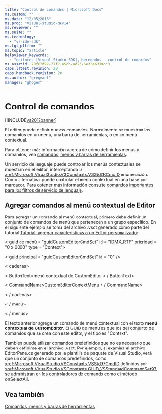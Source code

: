 ```yaml
---
title: "Control de comandos | Microsoft Docs"
ms.custom: ""
ms.date: "12/05/2016"
ms.prod: "visual-studio-dev14"
ms.reviewer: ""
ms.suite: ""
ms.technology: 
  - "vs-ide-sdk"
ms.tgt_pltfrm: ""
ms.topic: "article"
helpviewer_keywords: 
  - "editores [Visual Studio SDK], heredados - control de comandos"
ms.assetid: 78f67d92-77f7-45cb-ad75-6e3346379cc3
caps.latest.revision: 20
caps.handback.revision: 20
ms.author: "gregvanl"
manager: "ghogen"
---
```

# Control de comandos
[!INCLUDE[vs2017banner](../code-quality/includes/vs2017banner.md)]

El editor puede definir nuevos comandos. Normalmente se muestran los comandos en un menú, una barra de herramientas, o en un menú contextual.  
  
 Para obtener más información acerca de cómo definir los menús y comandos, vea [comandos, menús y barras de herramientas](../extensibility/internals/commands-menus-and-toolbars.md).  
  
 Un servicio de lenguaje puede controlar los menús contextuales se muestran en el editor, interceptando la <xref:Microsoft.VisualStudio.VSConstants.VSStd2KCmdID> enumeración. Como alternativa, puede controlar el menú contextual en una base por marcador. Para obtener más información consulte [comandos importantes para los filtros de servicio de lenguaje](../extensibility/internals/important-commands-for-language-service-filters.md).  
  
## <a name="adding-commands-to-the-editor-context-menu"></a>Agregar comandos al menú contextual de Editor  
 Para agregar un comando al menú contextual, primero debe definir un conjunto de comandos de menú que pertenecen a un grupo específico. En el siguiente ejemplo se toma del archivo .vsct generado como parte del tutorial [Tutorial: agregar características a un Editor personalizado](../extensibility/walkthrough-adding-features-to-a-custom-editor.md):  
  
 \< guid de menú = "guidCustomEditorCmdSet" id = "IDMX_RTF" prioridad = "0 x 0000" type = "Context">  
  
 \< guid principal = "guidCustomEditorCmdSet" id = "0" />  
  
 \< cadenas>  
  
 \< ButtonText>menú contextual de CustomEditor \< / ButtonText>  
  
 \< CommandName>CustomEditorContextMenu \< / CommandName>  
  
 \< / cadenas>  
  
 \< / menú>  
  
 \< / menús>  
  
 El texto anterior agrega un comando de menú contextual con el texto **menú contextual de CustomEditor**. El GUID de menú es que los del conjunto de comandos que se crea con este editor, y el tipo es "Context".  
  
 También puede utilizar comandos predefinidos que no es necesario que deben definirse en el archivo .vsct. Por ejemplo, si examina el archivo EditorPane.cs generado por la plantilla de paquete de Visual Studio, verá que un conjunto de comandos predefinidos, como <xref:Microsoft.VisualStudio.VSConstants.VSStd97CmdID> definidos por <xref:Microsoft.VisualStudio.VSConstants.GUID_VSStandardCommandSet97>, se administran en los controladores de comando como el método onSelectAll.  
  
## <a name="see-also"></a>Vea también  
 [Comandos, menús y barras de herramientas](../extensibility/internals/commands-menus-and-toolbars.md)